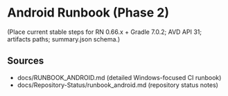# Android Runbook (Phase 2)
(Place current stable steps for RN 0.66.x + Gradle 7.0.2; AVD API 31; artifacts paths; summary.json schema.)

## Sources
- docs/RUNBOOK_ANDROID.md (detailed Windows-focused CI runbook)
- docs/Repository-Status/runbook_android.md (repository status notes)
